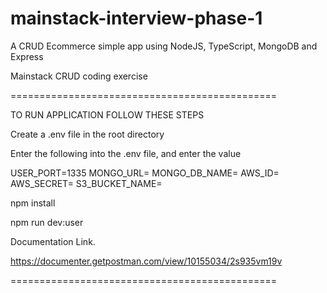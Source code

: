 # mainstack-interview-phase-1
A CRUD Ecommerce simple app using NodeJS, TypeScript, MongoDB and Express

Mainstack CRUD coding exercise

============================================== 

TO RUN APPLICATION FOLLOW THESE STEPS

Create a .env file in the root directory

Enter the following into the .env file, and enter the value

USER_PORT=1335
MONGO_URL= 
MONGO_DB_NAME= 
AWS_ID= AWS_SECRET= 
S3_BUCKET_NAME=

npm install

npm run dev:user

Documentation Link.

https://documenter.getpostman.com/view/10155034/2s935vm19v

==============================================
